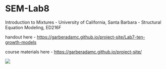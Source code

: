# SEM-Lab8
Introduction to Mixtures - University of California, Santa Barbara - Structural Equation Modeling, ED216F 

handout here - https://garberadamc.github.io/project-site/Lab7-ten-growth-models

course materials here - https://garberadamc.github.io/project-site/


![](figures/tidyMplus_hex.png)
